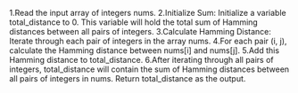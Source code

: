 1.Read the input array of integers nums.
2.Initialize Sum: Initialize a variable total_distance to 0. This variable will hold the total sum of Hamming distances between all pairs of integers.
3.Calculate Hamming Distance: Iterate through each pair of integers in the array nums.
4.For each pair (i, j), calculate the Hamming distance between nums[i] and nums[j].
5.Add this Hamming distance to total_distance.
6.After iterating through all pairs of integers, total_distance will contain the sum of Hamming distances between all pairs of integers in nums. Return total_distance as the output.
